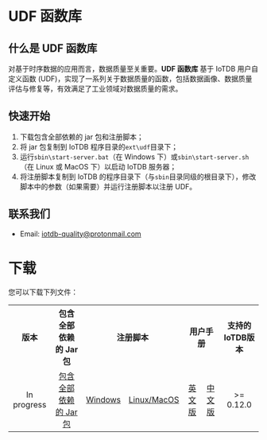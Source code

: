 <!--

    Licensed to the Apache Software Foundation (ASF) under one
    or more contributor license agreements.  See the NOTICE file
    distributed with this work for additional information
    regarding copyright ownership.  The ASF licenses this file
    to you under the Apache License, Version 2.0 (the
    "License"); you may not use this file except in compliance
    with the License.  You may obtain a copy of the License at
    
        http://www.apache.org/licenses/LICENSE-2.0
    
    Unless required by applicable law or agreed to in writing,
    software distributed under the License is distributed on an
    "AS IS" BASIS, WITHOUT WARRANTIES OR CONDITIONS OF ANY
    KIND, either express or implied.  See the License for the
    specific language governing permissions and limitations
    under the License.

-->
# UDF 函数库

## 什么是 UDF 函数库

对基于时序数据的应用而言，数据质量至关重要。**UDF 函数库** 基于 IoTDB 用户自定义函数 (UDF)，实现了一系列关于数据质量的函数，包括数据画像、数据质量评估与修复等，有效满足了工业领域对数据质量的需求。

## 快速开始
1. 下载包含全部依赖的 jar 包和注册脚本；
2. 将 jar 包复制到 IoTDB 程序目录的`ext\udf`目录下；
3. 运行`sbin\start-server.bat`（在 Windows 下）或`sbin\start-server.sh`（在 Linux 或 MacOS 下）以启动 IoTDB 服务器；
4. 将注册脚本复制到 IoTDB 的程序目录下（与`sbin`目录同级的根目录下），修改脚本中的参数（如果需要）并运行注册脚本以注册 UDF。

## 联系我们

+ Email: iotdb-quality@protonmail.com

# 下载

您可以下载下列文件：

<table>
    <tr>
        <th align="center">版本</th>
        <th align="center">包含全部依赖的 Jar 包</th>
        <th align="center" colspan="2">注册脚本</th>
        <th align="center" colspan="2">用户手册</th>
        <th align="center">支持的IoTDB版本</th>
    </tr>
    <tr>
        <td align="center">In progress</td>
        <td align="center"><a href="https://thulab.github.io/iotdb-quality/download/iotdb-quality-2.0.0-SNAPSHOT-jar-with-dependencies.jar">包含全部依赖的 Jar 包</a></td>
        <td align="center"><a href="https://thulab.github.io/iotdb-quality/download/register-UDF.bat">Windows</a></td>
        <td align="center"><a href="https://thulab.github.io/iotdb-quality/download/register-UDF.sh">Linux/MacOS</a></td>
        <td align="center"><a href="https://thulab.github.io/iotdb-quality/download/UserManual_en.pdf">英文版</a></td>
        <td align="center"><a href="https://thulab.github.io/iotdb-quality/download/UserManual_zh.pdf">中文版</a></td>
        <td align="center">>= 0.12.0</td>
    </tr>
</table>